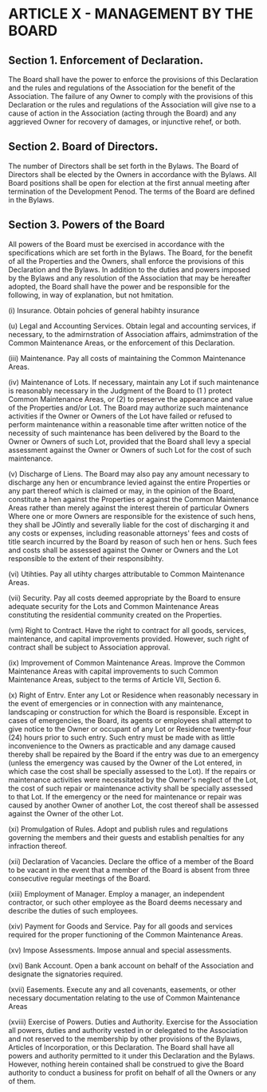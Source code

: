 # ARTICLE X - MANAGEMENT BY THE BOARD

## Section 1. Enforcement of Declaration.

The Board shall have the power to
enforce the provisions of this Declaration and the rules and regulations of the Association for
the benefit of the Association. The failure of any Owner to comply with the provisions of this
Declaration or the rules and regulations of the Association will give nse to a cause of action
in the Association (acting through the Board) and any aggrieved Owner for recovery of
damages, or injunctive rehef, or both.

## Section 2. Board of Directors.

The number of Directors shall be set forth in the
Bylaws. The Board of Directors shall be elected by the Owners in accordance with the
Bylaws. All Board positions shall be open for election at the first annual meeting after
termination of the Development Penod. The terms of the Board are defined in the Bylaws.

## Section 3. Powers of the Board

All powers of the Board must be exercised in
accordance with the specifications which are set forth in the Bylaws. The Board, for the
benefit of all the Properties and the Owners, shall enforce the provisions of this Declaration
and the Bylaws. In addition to the duties and powers imposed by the Bylaws and any
resolution of the Association that may be hereafter adopted, the Board shall have the power
and be responsible for the following, in way of explanation, but not hmitation.

(i) Insurance. Obtain pohcies of general habihty insurance

(u) Legal and Accounting Services. Obtain legal and accounting services, if
necessary, to the admirnstration of Association affairs, admimstration of the
Common Maintenance Areas, or the enforcement of this Declaration.

(iii) Maintenance. Pay all costs of maintaining the Common Maintenance Areas.

(iv) Maintenance of Lots. If necessary, maintain any Lot if such maintenance is
reasonably necessary in the Judgment of the Board to (1 ) protect Common
Maintenance Areas, or (2) to preserve the appearance and value of the
Properties and/or Lot. The Board may authorize such maintenance activities
if the Owner or Owners of the Lot have failed or refused to perform
maintenance within a reasonable time after written notice of the necessity of
such maintenance has been delivered by the Board to the Owner or Owners
of such Lot, provided that the Board shall levy a special assessment against
the Owner or Owners of such Lot for the cost of such maintenance.

(v) Discharge of Liens. The Board may also pay any amount necessary to
discharge any hen or encumbrance levied against the entire Properties or any
part thereof which is claimed or may, in the opinion of the Board, constitute a
hen against the Properties or against the Common Maintenance Areas rather
than merely against the interest therein of particular Owners Where one or
more Owners are responsible for the existence of such hens, they shall be
JOintly and severally liable for the cost of discharging it and any costs or
expenses, including reasonable attorneys' fees and costs of title search
incurred by the Board by reason of such hen or hens. Such fees and costs
shall be assessed against the Owner or Owners and the Lot responsible to
the extent of their responsibihty.

(vi) Utihties. Pay all utihty charges attributable to Common Maintenance Areas.

(vii) Security. Pay all costs deemed appropriate by the Board to ensure adequate
security for the Lots and Common Maintenance Areas constituting the
residential community created on the Properties.

(vm) Right to Contract. Have the right to contract for all goods, services,
maintenance, and capital improvements provided. However, such right of
contract shall be subject to Association approval.

(ix) Improvement of Common Maintenance Areas. Improve the Common
Maintenance Areas with capital improvements to such Common Maintenance
Areas, subject to the terms of Article VII, Section 6.

(x) Right of Entrv. Enter any Lot or Residence when reasonably necessary in the
event of emergencies or in connection with any maintenance, landscaping or
construction for which the Board is responsible. Except in cases of
emergencies, the Board, its agents or employees shall attempt to give notice
to the Owner or occupant of any Lot or Residence twenty-four (24) hours prior
to such entry. Such entry must be made with as little inconvenience to the
Owners as practicable and any damage caused thereby shall be repaired by
the Board if the entry was due to an emergency (unless the emergency was
caused by the Owner of the Lot entered, in which case the cost shall be
specially assessed to the Lot). If the repairs or maintenance activities were
necessitated by the Owner's neglect of the Lot, the cost of such repair or
maintenance activity shall be specially assessed to that Lot. If the emergency
or the need for maintenance or repair was caused by another Owner of
another Lot, the cost thereof shall be assessed against the Owner of the other
Lot.

(xi) Promulgation of Rules. Adopt and publish rules and regulations governing
the members and their guests and establish penalties for any infraction
thereof.

(xii) Declaration of Vacancies. Declare the office of a member of the Board to be
vacant in the event that a member of the Board is absent from three
consecutive regular meetings of the Board.

(xiii) Employment of Manager. Employ a manager, an independent contractor, or
such other employee as the Board deems necessary and describe the duties
of such employees.

(xiv) Payment for Goods and Service. Pay for all goods and services required for
the proper functioning of the Common Maintenance Areas.

(xv) Impose Assessments. Impose annual and special assessments.

(xvi) Bank Account. Open a bank account on behalf of the Association and
designate the signatories required.

(xvii) Easements. Execute any and all covenants, easements, or other necessary
documentation relating to the use of Common Maintenance Areas

(xviii) Exercise of Powers. Duties and Authority. Exercise for the Association all
powers, duties and authority vested in or delegated to the Association and not
reserved to the membership by other provisions of the Bylaws, Articles of
lncorporation, or this Declaration. The Board shall have all powers and
authority permitted to it under this Declaration and the Bylaws. However,
nothing herein contained shall be construed to give the Board authority to
conduct a business for profit on behalf of all the Owners or any of them.
